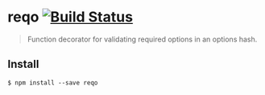 # reqo [![Build Status](https://travis-ci.org/CascadeEnergy/reqo.svg?branch=master)](https://travis-ci.org/CascadeEnergy/reqo)

> Function decorator for validating required options in an options hash.


## Install

```
$ npm install --save reqo
```
